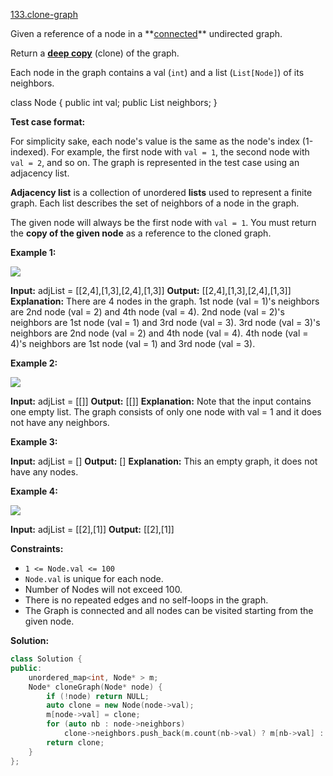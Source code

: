 [133.clone-graph](https://leetcode.com/problems/clone-graph/)  

Given a reference of a node in a **[connected](https://en.wikipedia.org/wiki/Connectivity_(graph_theory)#Connected_graph)** undirected graph.

Return a [**deep copy**](https://en.wikipedia.org/wiki/Object_copying#Deep_copy) (clone) of the graph.

Each node in the graph contains a val (`int`) and a list (`List[Node]`) of its neighbors.

class Node {
    public int val;
    public List<Node> neighbors;
}

**Test case format:**

For simplicity sake, each node's value is the same as the node's index (1-indexed). For example, the first node with `val = 1`, the second node with `val = 2`, and so on. The graph is represented in the test case using an adjacency list.

**Adjacency list** is a collection of unordered **lists** used to represent a finite graph. Each list describes the set of neighbors of a node in the graph.

The given node will always be the first node with `val = 1`. You must return the **copy of the given node** as a reference to the cloned graph.

**Example 1:**

![](https://assets.leetcode.com/uploads/2019/11/04/133_clone_graph_question.png)

**Input:** adjList = \[\[2,4\],\[1,3\],\[2,4\],\[1,3\]\]
**Output:** \[\[2,4\],\[1,3\],\[2,4\],\[1,3\]\]
**Explanation:** There are 4 nodes in the graph.
1st node (val = 1)'s neighbors are 2nd node (val = 2) and 4th node (val = 4).
2nd node (val = 2)'s neighbors are 1st node (val = 1) and 3rd node (val = 3).
3rd node (val = 3)'s neighbors are 2nd node (val = 2) and 4th node (val = 4).
4th node (val = 4)'s neighbors are 1st node (val = 1) and 3rd node (val = 3).

**Example 2:**

![](https://assets.leetcode.com/uploads/2020/01/07/graph.png)

**Input:** adjList = \[\[\]\]
**Output:** \[\[\]\]
**Explanation:** Note that the input contains one empty list. The graph consists of only one node with val = 1 and it does not have any neighbors.

**Example 3:**

**Input:** adjList = \[\]
**Output:** \[\]
**Explanation:** This an empty graph, it does not have any nodes.

**Example 4:**

![](https://assets.leetcode.com/uploads/2020/01/07/graph-1.png)

**Input:** adjList = \[\[2\],\[1\]\]
**Output:** \[\[2\],\[1\]\]

**Constraints:**

*   `1 <= Node.val <= 100`
*   `Node.val` is unique for each node.
*   Number of Nodes will not exceed 100.
*   There is no repeated edges and no self-loops in the graph.
*   The Graph is connected and all nodes can be visited starting from the given node.  



**Solution:**  

```cpp
class Solution {
public:
    unordered_map<int, Node* > m;
    Node* cloneGraph(Node* node) {
        if (!node) return NULL;
        auto clone = new Node(node->val);
        m[node->val] = clone;
        for (auto nb : node->neighbors) 
            clone->neighbors.push_back(m.count(nb->val) ? m[nb->val] : cloneGraph(nb) );
        return clone;
    }
};
```
      